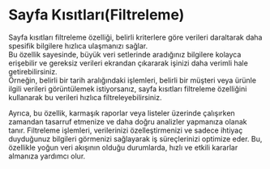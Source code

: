 
# Sayfa Kısıtları(Filtreleme)

Sayfa kısıtları filtreleme özelliği, belirli kriterlere göre verileri daraltarak daha spesifik bilgilere hızlıca ulaşmanızı sağlar.  
Bu özellik sayesinde, büyük veri setlerinde aradığınız bilgilere kolayca erişebilir ve gereksiz verileri ekrandan çıkararak işinizi daha verimli hale getirebilirsiniz.  
Örneğin, belirli bir tarih aralığındaki işlemleri, belirli bir müşteri veya ürünle ilgili verileri görüntülemek istiyorsanız, sayfa kısıtları filtreleme özelliğini kullanarak bu verileri hızlıca filtreleyebilirsiniz.

Ayrıca, bu özellik, karmaşık raporlar veya listeler üzerinde çalışırken zamandan tasarruf etmenize ve daha doğru analizler yapmanıza olanak tanır. 
Filtreleme işlemleri, verilerinizi özelleştirmenizi ve sadece ihtiyaç duyduğunuz bilgileri görmenizi sağlayarak iş süreçlerinizi optimize eder. 
Bu, özellikle yoğun veri akışının olduğu durumlarda, hızlı ve etkili kararlar almanıza yardımcı olur.


